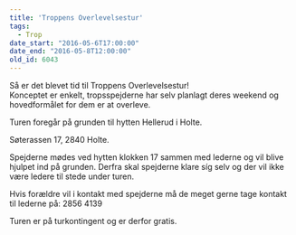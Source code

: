 ```yaml
---
title: 'Troppens Overlevelsestur'
tags:
  - Trop
date_start: "2016-05-6T17:00:00"
date_end: "2016-05-8T12:00:00"
old_id: 6043
---
```

Så er det blevet tid til Troppens Overlevelsestur!<br />Konceptet er enkelt, tropsspejderne har selv planlagt deres weekend og hovedformålet for dem er at overleve.

Turen foregår på grunden til hytten Hellerud i Holte.&nbsp;

Søterassen 17, 2840 Holte.

Spejderne mødes ved hytten klokken 17 sammen med lederne og vil blive hjulpet ind på grunden. Derfra skal spejderne klare síg selv og der vil ikke være ledere til stede under turen.

Hvis forældre vil i kontakt med spejderne må de meget gerne tage kontakt til lederne på: 2856 4139

Turen er på turkontingent og er derfor gratis.